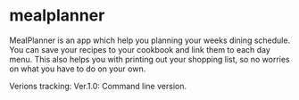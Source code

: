 # mealplanner
MealPlanner is an app which help you planning your weeks dining schedule. You can save your recipes to your cookbook and link them to each day menu. This also helps you with printing out your shopping list, so no worries on what you have to do on your own.

Verions tracking:
Ver.1.0: Command line version.
